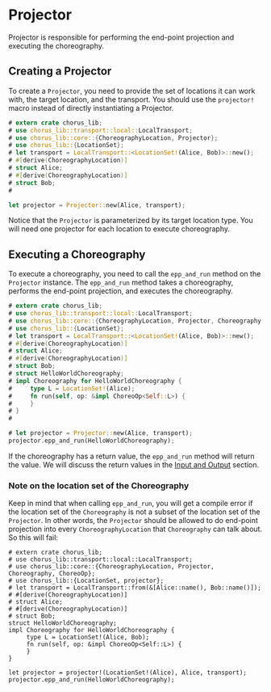 # Projector

Projector is responsible for performing the end-point projection and executing the choreography.

## Creating a Projector

To create a `Projector`, you need to provide the set of locations it can work with, the target location, and the transport. You should use the `projector!` macro instead of directly instantiating a Projector.

```rust
# extern crate chorus_lib;
# use chorus_lib::transport::local::LocalTransport;
# use chorus_lib::core::{ChoreographyLocation, Projector};
# use chorus_lib::{LocationSet};
# let transport = LocalTransport::<LocationSet!(Alice, Bob)>::new();
# #[derive(ChoreographyLocation)]
# struct Alice;
# #[derive(ChoreographyLocation)]
# struct Bob;
#

let projector = Projector::new(Alice, transport);
```

Notice that the `Projector` is parameterized by its target location type. You will need one projector for each location to execute choreography.

## Executing a Choreography

To execute a choreography, you need to call the `epp_and_run` method on the `Projector` instance. The `epp_and_run` method takes a choreography, performs the end-point projection, and executes the choreography.

```rust
# extern crate chorus_lib;
# use chorus_lib::transport::local::LocalTransport;
# use chorus_lib::core::{ChoreographyLocation, Projector, Choreography, ChoreoOp};
# use chorus_lib::{LocationSet};
# let transport = LocalTransport::<LocationSet!(Alice, Bob)>::new();
# #[derive(ChoreographyLocation)]
# struct Alice;
# #[derive(ChoreographyLocation)]
# struct Bob;
# struct HelloWorldChoreography;
# impl Choreography for HelloWorldChoreography {
#     type L = LocationSet!(Alice);
#     fn run(self, op: &impl ChoreoOp<Self::L>) {
#     }
# }
#

# let projector = Projector::new(Alice, transport);
projector.epp_and_run(HelloWorldChoreography);
```

If the choreography has a return value, the `epp_and_run` method will return the value. We will discuss the return values in the [Input and Output](./guide-input-and-output.md) section.

### Note on the location set of the Choreography

Keep in mind that when calling `epp_and_run`, you will get a compile error if the location set of the `Choreography` is not a subset of the location set of the `Projector`. In other words, the `Projector` should be allowed to do end-point projection into every `ChoreographyLocation`  that `Choreography` can talk about. So this will fail:

```rust, compile_fail
# extern crate chorus_lib;
# use chorus_lib::transport::local::LocalTransport;
# use chorus_lib::core::{ChoreographyLocation, Projector, Choreography, ChoreoOp};
# use chorus_lib::{LocationSet, projector};
# let transport = LocalTransport::from(&[Alice::name(), Bob::name()]);
# #[derive(ChoreographyLocation)]
# struct Alice;
# #[derive(ChoreographyLocation)]
# struct Bob;
struct HelloWorldChoreography;
impl Choreography for HelloWorldChoreography {
     type L = LocationSet!(Alice, Bob);
     fn run(self, op: &impl ChoreoOp<Self::L>) {
     }
}

let projector = projector!(LocationSet!(Alice), Alice, transport);
projector.epp_and_run(HelloWorldChoreography);
```
